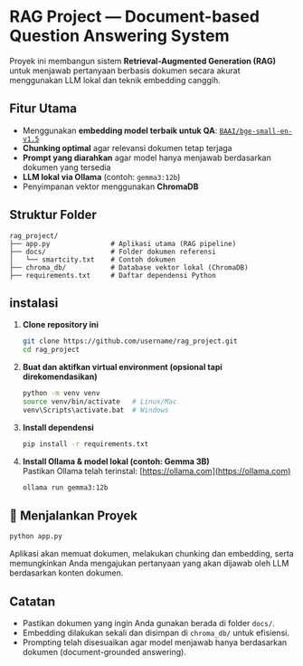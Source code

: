 # RAG Project — Document-based Question Answering System
Proyek ini membangun sistem **Retrieval-Augmented Generation (RAG)** untuk menjawab pertanyaan berbasis dokumen secara akurat menggunakan LLM lokal dan teknik embedding canggih.
## Fitur Utama
-  Menggunakan **embedding model terbaik untuk QA**: [`BAAI/bge-small-en-v1.5`](https://huggingface.co/BAAI/bge-small-en-v1.5)  
-  **Chunking optimal** agar relevansi dokumen tetap terjaga  
-  **Prompt yang diarahkan** agar model hanya menjawab berdasarkan dokumen yang tersedia  
-  **LLM lokal via Ollama** (contoh: `gemma3:12b`)  
-  Penyimpanan vektor menggunakan **ChromaDB**
## Struktur Folder
```
rag_project/
├── app.py               # Aplikasi utama (RAG pipeline)
├── docs/                # Folder dokumen referensi
│   └── smartcity.txt    # Contoh dokumen
├── chroma_db/           # Database vektor lokal (ChromaDB)
├── requirements.txt     # Daftar dependensi Python
```
## instalasi
1. **Clone repository ini**  
   ```bash
   git clone https://github.com/username/rag_project.git
   cd rag_project
   ```
2. **Buat dan aktifkan virtual environment (opsional tapi direkomendasikan)**  
   ```bash
   python -m venv venv
   source venv/bin/activate   # Linux/Mac
   venv\Scripts\activate.bat  # Windows
   ```

3. **Install dependensi**  
   ```bash
   pip install -r requirements.txt
   ```
4. **Install Ollama & model lokal (contoh: Gemma 3B)**  
   Pastikan Ollama telah terinstal: [https://ollama.com](https://ollama.com)  
   ```bash
   ollama run gemma3:12b
   ```
## 🧪 Menjalankan Proyek

```bash
python app.py
```

Aplikasi akan memuat dokumen, melakukan chunking dan embedding, serta memungkinkan Anda mengajukan pertanyaan yang akan dijawab oleh LLM berdasarkan konten dokumen.

##  Catatan

- Pastikan dokumen yang ingin Anda gunakan berada di folder `docs/`.
- Embedding dilakukan sekali dan disimpan di `chroma_db/` untuk efisiensi.
- Prompting telah disesuaikan agar model menjawab hanya berdasarkan dokumen (document-grounded answering).
